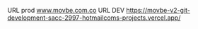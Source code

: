 URL prod www.movbe.com.co
URL DEV https://movbe-v2-git-development-sacc-2997-hotmailcoms-projects.vercel.app/
